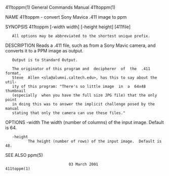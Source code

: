 411toppm(1)                General Commands Manual                411toppm(1)

NAME
       411toppm - convert Sony Mavica .411 image to ppm

SYNOPSIS
       411toppm [-width width] [-height height] [411file]

       All options may be abbreviated to the shortest unique prefix.

DESCRIPTION
       Reads  a  .411 file, such as from a Sony Mavic camera, and converts it
       to a PPM image as output.

       Output is to Standard Output.

       The originator of this program and  decipherer  of  the  .411  format,
       Steve  Allen <sla@alumni.caltech.edu>, has this to say about the util‐
       ity of this program: "There's so little image  in  a  64x48  thumbnail
       (especially  when you have the full size JPG file) that the only point
       in doing this was to answer the implicit challenge posed by the manual
       stating that only the camera can use these files."

OPTIONS
       -width The  width  (number of columns) of the input image.  Default is
              64.

       -height
              The height (number of rows) of the input image.  Default is 48.

SEE ALSO
       ppm(5)

                                03 March 2001                     411toppm(1)
